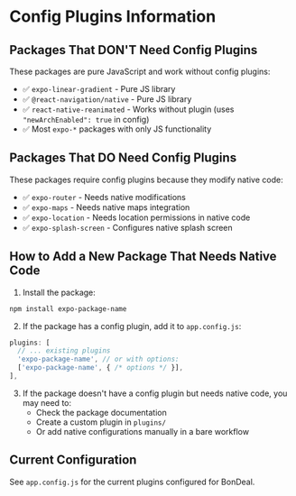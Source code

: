 # Config Plugins Information

## Packages That DON'T Need Config Plugins

These packages are pure JavaScript and work without config plugins:

- ✅ `expo-linear-gradient` - Pure JS library
- ✅ `@react-navigation/native` - Pure JS library  
- ✅ `react-native-reanimated` - Works without plugin (uses `"newArchEnabled": true` in config)
- ✅ Most `expo-*` packages with only JS functionality

## Packages That DO Need Config Plugins

These packages require config plugins because they modify native code:

- ✅ `expo-router` - Needs native modifications
- ✅ `expo-maps` - Needs native maps integration
- ✅ `expo-location` - Needs location permissions in native code
- ✅ `expo-splash-screen` - Configures native splash screen

## How to Add a New Package That Needs Native Code

1. Install the package:
```bash
npm install expo-package-name
```

2. If the package has a config plugin, add it to `app.config.js`:
```javascript
plugins: [
  // ... existing plugins
  'expo-package-name', // or with options:
  ['expo-package-name', { /* options */ }],
],
```

3. If the package doesn't have a config plugin but needs native code, you may need to:
   - Check the package documentation
   - Create a custom plugin in `plugins/`
   - Or add native configurations manually in a bare workflow

## Current Configuration

See `app.config.js` for the current plugins configured for BonDeal.

